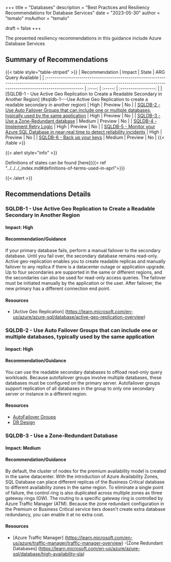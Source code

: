 +++
title = "Databases"
description = "Best Practices and Resiliency Recommendations for Database Services"
date = "2023-05-30"
author = "temalo"
msAuthor = "temalo"

draft = false
+++

The presented resiliency recommendations in this guidance include Azure Database Services

## Summary of Recommendations

{{< table style="table-striped" >}}
| Recommendation                                                                                                                                                                  | Impact  |  State  | ARG Query Available |
| :------------------------------------------------------------------------------------------------------------------------------------------------------------------------------ | :----:  | :-----: | :-----------------: |
| [SQLDB-1 - Use Active Geo Replication to Create a Readable Secondary in Another Region] (#sqldb-1---Use Active Geo Replication to create a readable secondary in another region)                     | High  | Preview |         No          |
| [SQLDB-2 - Use Auto Failover Groups that can include one or multiple databases, typically used by the same application](#sqldb-2---)                                                 |  High    | Preview |         No          |
| [SQLDB-3 - Use a Zone-Redundant database](#sqldb-3---)                                                       | Medium  | Preview |         No          |
| [SQLDB-4 - Implement Retry Logic](#sqldb-4---)                                                                             |  High   | Preview |         No          |
| [SQLDB-5 - Monitor your Azure SQL Database in near-real time to detect reliability incidents](#sqldb-5---)                                                                               |  High   | Preview |         No          |
| [SQLDB-6 - Back up your keys](#sqldb-6---)                                                   |  Medium    | Preview |         No          |
{{< /table >}}

{{< alert style="info" >}}

Definitions of states can be found [here]({{< ref "../../../_index.md#definitions-of-terms-used-in-aprl">}})

{{< /alert >}}

## Recommendations Details

### SQLDB-1 - Use Active Geo Replication to Create a Readable Secondary in Another Region

#### Impact: High

#### Recommendation/Guidance
If your primary database fails, perform a manual failover to the secondary database. Until you fail over, the secondary database remains read-only. Active geo-replication enables you to create readable replicas and manually failover to any replica if there is a datacenter outage or application upgrade. Up to four secondaries are supported in the same or different regions, and the secondaries can also be used for read-only access queries. The failover must be initiated manually by the application or the user. After failover, the new primary has a different connection end point.

#### Resources
- [Active Geo Replication] (https://learn.microsoft.com/en-us/azure/azure-sql/database/active-geo-replication-overview)

### SQLDB-2 - Use Auto Failover Groups that can include one or multiple databases, typically used by the same application

#### Impact: High

#### Recommendation/Guidance
You can use the readable secondary databases to offload read-only query workloads. Because autofailover groups involve multiple databases, these databases must be configured on the primary server. Autofailover groups support replication of all databases in the group to only one secondary server or instance in a different region.

#### Resources
- [AutoFailover Groups](https://learn.microsoft.com/en-us/azure/azure-sql/database/auto-failover-group-overview?tabs=azure-powershell)
- [DR Design](https://learn.microsoft.com/en-us/azure/azure-sql/database/designing-cloud-solutions-for-disaster-recovery)

### SQLDB-3 - Use a Zone-Redundant Database

#### Impact: Medium

#### Recommendation/Guidance
By default, the cluster of nodes for the premium availability model is created in the same datacenter. With the introduction of Azure Availability Zones, SQL Database can place different replicas of the Business Critical database to different availability zones in the same region. To eliminate a single point of failure, the control ring is also duplicated across multiple zones as three gateway rings (GW). The routing to a specific gateway ring is controlled by Azure Traffic Manager (ATM). Because the zone redundant configuration in the Premium or Business Critical service tiers doesn't create extra database redundancy, you can enable it at no extra cost.

#### Resources
- [Azure Traffic Manager] (https://learn.microsoft.com/en-us/azure/traffic-manager/traffic-manager-overview)
-[Zone Redundant Databases] (https://learn.microsoft.com/en-us/azure/azure-sql/database/high-availability-sla)

